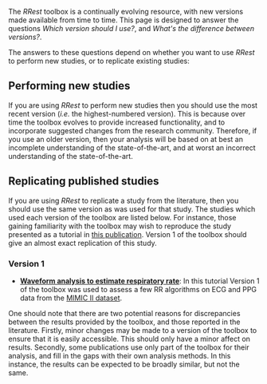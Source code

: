 The _RRest_ toolbox is a continually evolving resource, with new versions made available from time to time. This page is designed to answer the questions _Which version should I use?_, and _What's the difference between versions?_.

The answers to these questions depend on whether you want to use _RRest_ to perform new studies, or to replicate existing studies:

## Performing new studies

If you are using _RRest_ to perform new studies then you should use the most recent version (_i.e._ the highest-numbered version). This is because over time the toolbox evolves to provide increased functionality, and to incorporate suggested changes from the research community. Therefore, if you use an older version, then your analysis will be based on at best an incomplete understanding of the state-of-the-art, and at worst an incorrect understanding of the state-of-the-art.

## Replicating published studies

If you are using _RRest_ to replicate a study from the literature, then you should use the same version as was used for that study. The studies which used each version of the toolbox are listed below. For instance, those gaining familiarity with the toolbox may wish to reproduce the study presented as a tutorial in [this publication](http://peterhcharlton.github.io/RRest/waveform_analysis.html). Version 1 of the toolbox should give an almost exact replication of this study.

### Version 1
* **[Waveform analysis to estimate respiratory rate](http://peterhcharlton.github.io/RRest/waveform_analysis.html)**: In this tutorial Version 1 of the toolbox was used to assess a few RR algorithms on ECG and PPG data from the [MIMIC II dataset](http://peterhcharlton.github.io/RRest/mimicii_dataset.html).


One should note that there are two potential reasons for discrepancies between the results provided by the toolbox, and those reported in the literature. Firstly, minor changes may be made to a version of the toolbox to ensure that it is easily accessible. This should only have a minor affect on results. Secondly, some publications use only part of the toolbox for their analysis, and fill in the gaps with their own analysis methods. In this instance, the results can be expected to be broadly similar, but not the same.